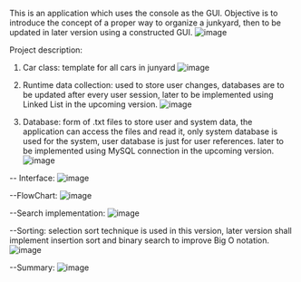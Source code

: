This is an application which uses the console as the GUI.
Objective is to introduce the concept of a proper way to organize a junkyard, then to be updated in later version using a constructed GUI.
![image](https://user-images.githubusercontent.com/103013571/176719815-dc44aca5-6036-430a-a6e9-84f0e222694d.png)


Project description:
1) Car class: template for all cars in junyard
![image](https://user-images.githubusercontent.com/103013571/176720317-c5ab1123-8ce1-4102-ab34-321dfa875431.png)


2) Runtime data collection: used to store user changes, databases are to be updated after every user session, later to be implemented using Linked List in the upcoming version.
![image](https://user-images.githubusercontent.com/103013571/176720537-36b8ba94-24bd-4c51-bb0b-c172b012f697.png)


3) Database: form of .txt files to store user and system data, the application can access the files and read it, only system database is used for the system, user database is just for user references. later to be implemented using MySQL connection in the upcoming version.
![image](https://user-images.githubusercontent.com/103013571/176721300-da11737a-7ab1-4fef-9133-d64c24ab21f5.png)


-- Interface:
![image](https://user-images.githubusercontent.com/103013571/176721807-c0d7a159-7c50-4a20-a77f-e19244dee20e.png)


--FlowChart:
![image](https://user-images.githubusercontent.com/103013571/176722493-faf4acb9-08cc-410f-814b-b45c143bd8ee.png)


--Search implementation:
![image](https://user-images.githubusercontent.com/103013571/176722683-83d4131a-10f3-42aa-8362-70f6c6cbe6d9.png)


--Sorting: selection sort technique is used in this version, later version shall implement insertion sort and binary search to improve Big O notation.
![image](https://user-images.githubusercontent.com/103013571/176722897-620e6cb9-2451-4b11-ba10-50c224441d09.png)


--Summary:
![image](https://user-images.githubusercontent.com/103013571/176723213-f4939920-1b28-404f-90cb-ead33da2e997.png)
